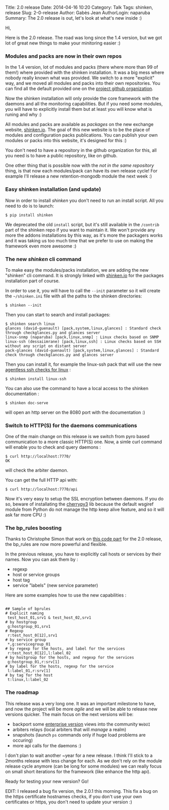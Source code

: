 Title: 2.0 release
Date: 2014-04-16 10:20
Category: Talk
Tags: shinken, release
Slug: 2-0-release
Author: Gabès Jean
AuthorLogin: naparuba
Summary: The 2.0 release is out, let's look at what's new inside :)


Hi,

Here is the 2.0 release. The road was long since the 1.4 version, but we got lot of great new things to make your minitoring easier :)


### Modules and packs are now in their own repos
In the 1.4 version, lot of modules and packs (there where more than 99 of them!) where provided with the shinken installation. It was a big mess where nobody really known what was provided. We switch to a more "explicit" way, and we moved all modules and packs into their own repositories. You can find all the default provided one on the [project github organization](https://github.com/shinken-monitoring).

Now the shinken installation will only provide the core framework with the daemons and all the monitoring capabilities. But if you need some modules, you will have to explicitly install them but at least you will know what is runing and why :)

All modules and packs are available as *packages* on the new exchange website, [shinken.io](http://shinken.io). The goal of this new website is to be the place of modules and configuration packs publications. You can publish your own modules or packs into this website, it's designed for this :)

You don't need to have a repository in the github organization for this, all you need is to have a public repository, like on github. 

One other thing that is possible now with the *not in the same repository* thing, is that now each modules/pack can have its own release cycle! For example I'll release a new retention-mongodb module the next week :)

### Easy shinken installation (and update)

Now in order to install *shinken* you don't need to run an install script. All you need to do is to launch:

    $ pip install shinken

We deprecated the old `install` script, but it's still available in the `/contrib` part of the shinken repo if you want to maintain it. We won't provide any more the addons installations by this way, as it's more the packagers works and it was taking us too much time that we prefer to use on making the framework even more awesome :)


### The new *shinken* cli command
To make easy the modules/packs installation, we are adding the new "shinken" cli command. It is strongly linked with [shinken.io](http://shinken.io) for the packages installation part of course.

In order to use it, you will have to call the `--init` parameter so it will create the `~/shinken.ini` file with all the paths to the shinken directories:

    $ shinken --init

Then you can start to search and install packages:


    $ shinken search linux
    glances (david-guenault) [pack,system,linux,glances] : Standard check through checkglances.py and glances server
    linux-snmp (naparuba) [pack,linux,snmp] : Linux checks based on SNMP
    linux-ssh (dessaiimrane) [pack,linux,ssh] : Linux checks based on SSH without any script on distant server
    pack-glances (david-guenault) [pack,system,linux,glances] : Standard check through checkglances.py and glances server


Then you can install it, for example the linux-ssh pack that will use the new [agentless ssh checks for linux](https://github.com/naparuba/check-linux-by-ssh) :

    $ shinken install linux-ssh

You can also use the command to have a local access to the shinken documentation :

    $ shinken doc-serve

will open an http server on the 8080 port with the documentation :)


### Switch to HTTP(S) for the daemons communications

One of the main change on this release is we switch from pyro based communication to a more classic HTTP(S) one. Now, a simle curl command will enable you to check and query daemons :

    $ curl http://localhost:7770/
    OK

will check the arbiter daemon.

You can get the full HTTP api with:

    $ curl http://localhost:7770/api


Now it's very easy to setup the SSL encryption between daemons. If you do so, beware of installating the [cherrypy3](http://www.cherrypy.org/) lib because the default wsgiref module from Python do not manage the http keep alive feature, and so it will ask far more CPU :)


### The bp_rules boosting
Thanks to Christophe Simon that work on [this code part](https://github.com/naparuba/shinken/pull/996) for the 2.0 release, the bp_rules are now more powerful and flexible.

In the previous release, you have to explicitly call hosts or services by their names. Now you can ask them by :

* regexp
* host or service groups
* host tag
* service "labels" (new service parameter)

Here are some examples how to use the new capabilities :
<pre><code>
## Sample of bprules
# Explicit naming
 test_host_01,srv1 & test_host_02,srv1
# by hostgroup
 g:hostgroup_01,srv1
# Regexp
 r:test_host_0[12],srv1
# by service group
 *,g:servicegroup_01
# by regexp for the hosts, and label for the services
 r:test_host_0[12],l:label_02
# by hostgroup for the hosts, and regexp for the services
 g:hostgroup_01,r:srv[1]
# by label for the hosts, regexp for the service
 l:label_01,r:srv[1]
# by tag for the host
 t:linux,l:label_02
</code></pre>



### The roadmap

This release was a very long one. It was an important milestone to have, and now the project will be more *agile* and we will be able to release new versions quicker. The main focus on the next versions will be:

* backport some [enterprise version](http://demo.shinken-solutions.com) views into the community `WebUI`
* arbiters relays (local arbiters that will *manage* a realm)
* snapshots (launch `ps` commands only if huge load problems are occuring)
* more api calls for the daemons :)

I don't plan to wait another ~year for a new release. I think I'll stick to a 2months release with less change for each. As we don't rely on the module release cycle anymore (can be long for some modules) we can really focus on small short iterations for the framework (like enhance the http api).

Ready for testing your new version? Go!

EDIT: I released a bug fix version, the 2.0.1 this morning. This fix a bug on the https certificate hostnames checks, if you don't use your own certificates or https, you don't need to update your version :)
